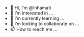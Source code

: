 - 👋 Hi, I’m @lhhamati
- 👀 I’m interested in ...
- 🌱 I’m currently learning ...
- 💞️ I’m looking to collaborate on ...
- 📫 How to reach me ...

<!---
lhhamati/lhhamati is a ✨ special ✨ repository because its `README.md` (this file) appears on your GitHub profile.
You can click the Preview link to take a look at your changes.
--->
